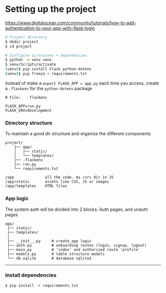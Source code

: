 # Setting up the project

https://www.digitalocean.com/community/tutorials/how-to-add-authentication-to-your-app-with-flask-login

``` bash
# Project directory
$ mkdir project
$ cd project

# Configure virtualenv + dependencies
$ python -m venv venv
$ venv/Scripts/activate
(venv)$ pip install Flask python-dotenv
(venv)$ pip freeze > requirements.txt
```

Instead of make a `export FLASK_APP = app.py` each time you access, create a `.flaskenv` for the `python-dotenv` package

```
# File:   .flaskenv

FLASK_APP=run.py
FLASK_ENV=development
```


### Directory structure

To maintain a good dir structure and organize the different components

```
project/
    ├── app/
    │   ├── static/
    │   └── templates/
    ├── .flaskenv
    ├── run.py
    └── requirements.txt

/app              all the code. As /src dir in JS
/app/static       assets like CSS, JS or images
/app/templates    HTML files
```


### App logic

The system auth will be divided into 2 blocks: Auth pages, and unauth pages

```
app/
 ├── static/
 ├── templates/
 │
 ├── __init__.py     # create_app logic
 ├── auth.py         # onboarding routes (login, signup, logout)
 ├── main.py         # 'index' and authorized route 'profile'
 ├── models.py       # table structure models
 └── db.sqlite       # database sqlite3
```

---

### Install dependencies

```
$ pip install -r requirements.txt
```
